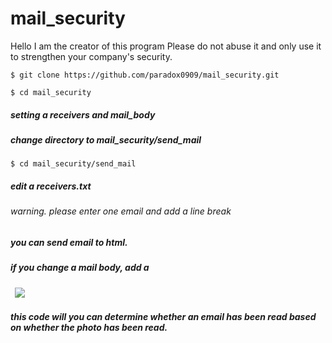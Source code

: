 # mail_security
Hello I am the creator of this program
Please do not abuse it and only use it to strengthen your company's security.

<pre><code>$ git clone https://github.com/paradox0909/mail_security.git</code></pre>
<pre><code>$ cd mail_security</code></pre>

##### setting a receivers and mail_body
##### change directory to mail_security/send_mail
<pre><code>$ cd mail_security/send_mail</code></pre>
##### edit a receivers.txt
###### warning. please enter one email and add a line break

##### you can send email to html.
##### if you change a mail body, add a 
<pre><code> <img src="http://127.0.0.1/test.png?email='test_parameter'"> </code></pre>
##### this code will you can determine whether an email has been read based on whether the photo has been read.
